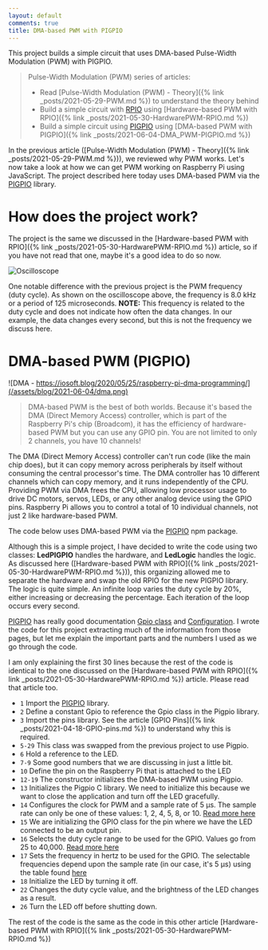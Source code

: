 ```yaml
---
layout: default
comments: true
title: DMA-based PWM with PIGPIO
---
```


This project builds a simple circuit that uses DMA-based Pulse-Width Modulation (PWM) with PIGPIO.

> Pulse-Width Modulation (PWM) series of articles:
>
> - Read [Pulse-Width Modulation (PWM) - Theory]({% link _posts/2021-05-29-PWM.md %}) to understand the theory behind
> - Build a simple circuit with [RPIO](https://www.npmjs.com/package/rpio) using [Hardware-based PWM with RPIO]({% link _posts/2021-05-30-HardwarePWM-RPIO.md %})
> - Build a simple circuit using [PIGPIO](https://www.npmjs.com/package/pigpio) using [DMA-based PWM with PIGPIO]({% link _posts/2021-06-04-DMA_PWM-PIGPIO.md %})

In the previous article ([Pulse-Width Modulation (PWM) - Theory]({% link _posts/2021-05-29-PWM.md %})), we reviewed why PWM works. Let's now take a look at how we can get PWM working on Raspberry Pi using JavaScript. The project described here today uses DMA-based PWM via the [PIGPIO](https://www.npmjs.com/package/pigpio) library.

# How does the project work?

The project is the same we discussed in the [Hardware-based PWM with RPIO]({% link _posts/2021-05-30-HardwarePWM-RPIO.md %}) article, so if you have not read that one, maybe it's a good idea to do so now.

![Oscilloscope](/assets/blog/2021-06-04/Oscilloscope.png)

One notable difference with the previous project is the PWM frequency (duty cycle). As shown on the oscilloscope above, the frequency is 8.0 kHz or a period of 125 microseconds. **NOTE:** This frequency is related to the duty cycle and does not indicate how often the data changes. In our example, the data changes every second, but this is not the frequency we discuss here.

# DMA-based PWM (PIGPIO)

![DMA - https://iosoft.blog/2020/05/25/raspberry-pi-dma-programming/](/assets/blog/2021-06-04/dma.png)

> DMA-based PWM is the best of both worlds. Because it's based the DMA (Direct Memory Access) controller, which is part of the Raspberry Pi's chip (Broadcom), it has the efficiency of hardware-based PWM but you can use any GPIO pin. You are not limited to only 2 channels, you have 10 channels!

The DMA (Direct Memory Access) controller can't run code (like the main chip does), but it can copy memory across peripherals by itself without consuming the central processor's time. The DMA controller has 10 different channels which can copy memory, and it runs independently of the CPU. Providing PWM via DMA frees the CPU, allowing low processor usage to drive DC motors, servos, LEDs, or any other analog device using the GPIO pins. Raspberry Pi allows you to control a total of 10 individual channels, not just 2 like hardware-based PWM.

The code below uses DMA-based PWM via the [PIGPIO](https://www.npmjs.com/package/pigpio) npm package.

Although this is a simple project, I have decided to write the code using two classes: **LedPIGPIO** handles the hardware, and **LedLogic** handles the logic. As discussed here ([Hardware-based PWM with RPIO]({% link _posts/2021-05-30-HardwarePWM-RPIO.md %})), this organizing allowed me to separate the hardware and swap the old RPIO for the new PIGPIO library. The logic is quite simple. An infinite loop varies the duty cycle by 20%, either increasing or decreasing the percentage. Each iteration of the loop occurs every second.

[PIGPIO](https://www.npmjs.com/package/pigpio) has really good documentation [Gpio class](https://github.com/fivdi/pigpio/blob/master/doc/gpio.md) and [Configuration](https://github.com/fivdi/pigpio/blob/master/doc/configuration.md). I wrote the code for this project extracting much of the information from those pages, but let me explain the important parts and the numbers I used as we go through the code.

I am only explaining the first 30 lines because the rest of the code is identical to the one discussed on the [Hardware-based PWM with RPIO]({% link _posts/2021-05-30-HardwarePWM-RPIO.md %}) article. Please read that article too.

<script src="https://gist.github.com/eltoroit/45cd399857e5e5398f8a391d1d562d19.js"></script>

- `1` Import the [PIGPIO](https://www.npmjs.com/package/pigpio) library.
- `2` Define a constant Gpio to reference the Gpio class in the Pigpio library.
- `3` Import the pins library. See the article [GPIO Pins]({% link _posts/2021-04-18-GPIO-pins.md %}) to understand why this is required.
- `5-29` This class was swapped from the previous project to use Pigpio.
- `6` Hold a reference to the LED.
- `7-9` Some good numbers that we are discussing in just a little bit.
- `10` Define the pin on the Raspberry Pi that is attached to the LED
- `12-19` The constructor initializes the DMA-based PWM using Pigpio.
- `13` Initializes the Pigpio C library. We need to initialize this because we want to close the application and turn off the LED gracefully.
- `14` Configures the clock for PWM and a sample rate of 5 μs. The sample rate can only be one of these values: 1, 2, 4, 5, 8, or 10. [Read more here](https://github.com/fivdi/pigpio/blob/master/doc/configuration.md#configureclockmicroseconds-peripheral)
- `15` We are initializing the GPIO class for the pin where we have the LED connected to be an output pin.
- `16` Selects the duty cycle range to be used for the GPIO. Values go from 25 to 40,000. [Read more here](https://github.com/fivdi/pigpio/blob/master/doc/gpio.md#pwmrangerange)
- `17` Sets the frequency in hertz to be used for the GPIO. The selectable frequencies depend upon the sample rate (in our case, it's 5 μs) using the table found [here](https://github.com/fivdi/pigpio/blob/master/doc/gpio.md#pwmfrequencyfrequency)
- `18` Initialize the LED by turning it off.
- `22` Changes the duty cycle value, and the brightness of the LED changes as a result.
- `26` Turn the LED off before shutting down.

The rest of the code is the same as the code in this other article [Hardware-based PWM with RPIO]({% link _posts/2021-05-30-HardwarePWM-RPIO.md %})
